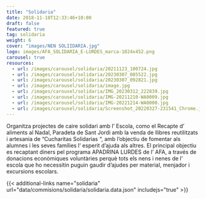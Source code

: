 ```yaml
---
title: "Solidaria"
date: 2018-11-18T12:33:46+10:00
draft: false
featured: true
tag: solidaria
weight: 6
cover: "images/NEN SOLIIDARIA.jpg"
logo: images/AFA_SOLIDARIA_E-LURDES_marca-1024x452.png
carousel: true
resources:
  - url: /images/carousel/solidaria/20211123_100724.jpg
  - url: /images/carousel/solidaria/20230307_085522.jpg
  - url: /images/carousel/solidaria/20230307_092821.jpg
  - url: /images/carousel/solidaria/image.jpg
  - url: /images/carousel/solidaria/IMG_20230312_222839.jpg
  - url: /images/carousel/solidaria/IMG-20211210-WA0009.jpg
  - url: /images/carousel/solidaria/IMG-20221214-WA0000.jpg
  - url: /images/carousel/solidaria/Screenshot_20220327-231541_Chrome.jpg
---
```


Organitza projectes de caire solidari amb l’ Escola, como el Recapte d’ aliments al Nadal,
Paradeta de Sant Jordi amb la venda de llibres reutilitzats i artesania de “Cucharitas Solidarias
“, amb l’objectiu de fomentar als alumnes i les seves famílies l‘ esperit d’ajuda als altres. El
principal objectiu es recaptant diners pel programa APADRINA LURDES de l’ AFA, a través de
donacions econòmiques voluntàries perquè tots els nens i nenes de l’ escola que ho necessitin
puguin gaudir d’ajudes per material, menjador i excursions escolars.

{{< additional-links name="solidaria" url="data/commisions/solidaria/solidaria.data.json" includejs="true" >}}